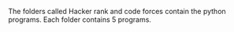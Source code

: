 The folders called Hacker rank and code forces contain the python programs.
Each folder contains 5 programs.
